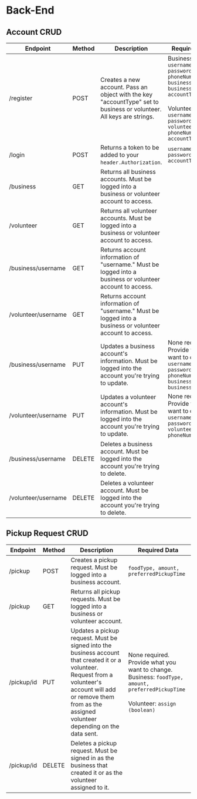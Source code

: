 # Back-End

## Account CRUD

Endpoint | Method | Description | Required Data
--- | --- | --- | ---
/register | POST | Creates a new account. Pass an object with the key "accountType" set to business or volunteer. All keys are strings.  | Business: `username, password, phoneNumber, businessName, businessAddress, accountType` <br><br>Volunteer: `username, password, volunteerName, phoneNumber, accountType`
/login | POST | Returns a token to be added to your `header.Authorization`. | `username, password, accountType`
/business | GET | Returns all business accounts. Must be logged into a business or volunteer account to access.
/volunteer | GET | Returns all volunteer accounts. Must be logged into a business or volunteer account to access.
/business/username | GET | Returns account information of "username." Must be logged into a business or volunteer account to access.
/volunteer/username | GET | Returns account information of "username." Must be logged into a business or volunteer account to access.
/business/username | PUT | Updates a business account's information. Must be logged into the account you're trying to update. | None required. Provide what you want to change.<br>`username, password, phoneNumber, businessName, businessAddress`
/volunteer/username | PUT | Updates a volunteer account's information. Must be logged into the account you're trying to update. | None required. Provide what you want to change.<br>`username, password, volunteerName, phoneNumbers`
/business/username | DELETE | Deletes a business account. Must be logged into the account you're trying to delete.
/volunteer/username | DELETE | Deletes a volunteer account. Must be logged into the account you're trying to delete.


## Pickup Request CRUD

Endpoint | Method | Description | Required Data
--- | --- | --- | ---
/pickup | POST | Creates a pickup request. Must be logged into a business account. | `foodType, amount, preferredPickupTime`
/pickup | GET | Returns all pickup requests. Must be logged into a business or volunteer account. | 
/pickup/id | PUT | Updates a pickup request. Must be signed into the business account that created it or a volunteer. Request from a volunteer's account will add or remove them from as the assigned volunteer depending on the data sent. | None required. Provide what you want to change. <br>Business: `foodType, amount, preferredPickupTime` <br><br> Volunteer: `assign (boolean)`
/pickup/id | DELETE | Deletes a pickup request. Must be signed in as the business that created it or as the volunteer assigned to it.
